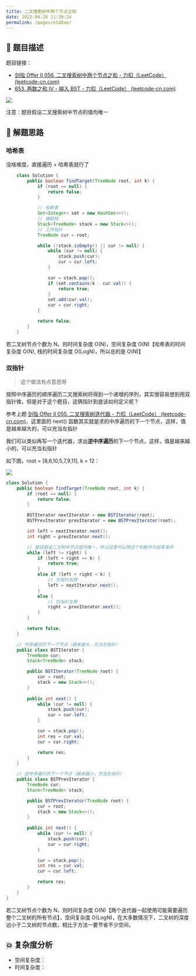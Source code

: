 ```yaml
---
title: 二叉搜索树中两个节点之和
date: 2022-04-26 11:39:24
permalink: /pages/e1d8ae/
---
```

## 📃 题目描述

题目链接：

- [剑指 Offer II 056. 二叉搜索树中两个节点之和 - 力扣（LeetCode） (leetcode-cn.com)](https://leetcode-cn.com/problems/opLdQZ/)
- [653. 两数之和 IV - 输入 BST - 力扣（LeetCode） (leetcode-cn.com)](https://leetcode-cn.com/problems/two-sum-iv-input-is-a-bst/)

![](https://cs-wiki.oss-cn-shanghai.aliyuncs.com/img/20220426114025.png)

注意：题目假设二叉搜索树中节点的值均唯一

## 🔔 解题思路

### 哈希表

没啥难度，直接遍历 + 哈希表就行了


```java
    class Solution {
        public boolean findTarget(TreeNode root, int k) {
            if (root == null) {
                return false;
            }

            // 哈希表
            Set<Integer> set = new HashSet<>();
            // 辅助栈
            Stack<TreeNode> stack = new Stack<>();
            // 工作指针
            TreeNode cur = root;

            while (!stack.isEmpty() || cur != null) {
                while (cur != null) {
                    stack.push(cur);
                    cur = cur.left;
                }

                cur = stack.pop();
                if (set.contains(k - cur.val)) {
                    return true;
                }
                set.add(cur.val);
                cur = cur.right;
            }

            return false;
        }
    }
```

若二叉树节点个数为 N，则时间复杂度 O(N)，空间复杂度 O(N)【哈希表的时间复杂度 O(N), 栈的时间复杂度 O(LogN)，所以总的是 O(N)】

### 双指针

> 这个做法有点意思呀

按照中序遍历的顺序遍历二叉搜索树将得到一个递增的序列，其实很容易想到用双指针做，但是对于这个题目，这俩指针到底该如何定义呢？

参考上题 [剑指 Offer II 055. 二叉搜索树迭代器 - 力扣（LeetCode） (leetcode-cn.com)](https://leetcode-cn.com/problems/kTOapQ/)，这里面的 next() 函数其实就是求的中序遍历的下一个节点，这样，值是越来越大的，可以充当左指针

我们可以类似再写一个迭代器，求出**逆中序遍历**的下一个节点，这样，值是越来越小的，可以充当右指针

如下图，root = [8,6,10,5,7,9,11], k = 12：

![](https://cs-wiki.oss-cn-shanghai.aliyuncs.com/img/20220606121337.png)

```java
class Solution {
    public boolean findTarget(TreeNode root, int k) {
        if (root == null) {
            return false;
        }

        BSTIterator nextIterator = new BSTIterator(root);
        BSTPrevIterator prevIterator = new BSTPrevIterator(root);

        int left = nextIterator.next();
        int right = prevIterator.next();

        // 题目假设二叉树中节点值均唯一，所以这里可以用这个判断作为结束条件
        while (left != right) {
            if (left + right == k) {
                return true;
            }
            else if (left + right < k) {
                // 左指针右移
                left = nextIterator.next();
            }
            else {
                // 右指针左移
                right = prevIterator.next();
            }
        }

        return false;
    }

    // 中序遍历的下一个节点（越来越大，充当左指针）
    public class BSTIterator {
        TreeNode cur;
        Stack<TreeNode> stack;

        public BSTIterator(TreeNode root) {
            cur = root;
            stack = new Stack<>();
        }
        
        public int next() {
            while (cur != null) {
                stack.push(cur);
                cur = cur.left;
            }

            cur = stack.pop();
            int res = cur.val;
            cur = cur.right;

            return res;
        }
    }

    // 逆中序遍历的下一个节点（越来越小，充当右指针）
    public class BSTPrevIterator {
        TreeNode cur;
        Stack<TreeNode> stack;

        public BSTPrevIterator(TreeNode root) {
            cur = root;
            stack = new Stack<>();
        }
        
        public int next() {
            while (cur != null) {
                stack.push(cur);
                cur = cur.right;
            }

            cur = stack.pop();
            int res = cur.val;
            cur = cur.left;

            return res;
        }
    }
}
```

若二叉树节点个数为 N，则时间复杂度 O(N)【两个迭代器一起使用可能需要遍历整个二叉树的所有节点】，空间复杂度 O(LogN)，在大多数情况下，二叉树的深度远小于二叉树的节点数，相比于方法一要节省不少空间，

## 💥 复杂度分析

- 空间复杂度：
- 时间复杂度：

